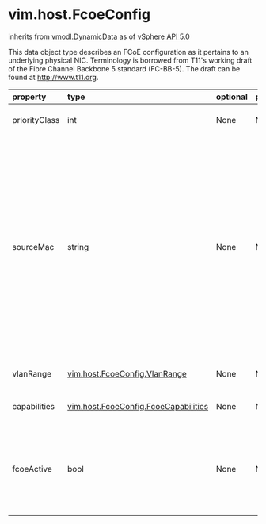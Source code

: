 vim.host.FcoeConfig
===================
inherits from [vmodl.DynamicData](docs/vmodl.DynamicData.md)
as of [vSphere API 5.0](vim.version.md#vim.version.version7)


This data object type describes an FCoE configuration as it pertains   to an underlying physical NIC.    Terminology is borrowed from T11's working draft of the Fibre Channel   Backbone 5 standard (FC-BB-5).  The draft can be found at   http://www.t11.org.

| property | type | optional | priv | desc |
|:---------|:-----|:---------|:-----|:-----|
| priorityClass | int | None | None | 802.1p priority class used for FCoE traffic. |
| sourceMac | string | None | None | Source MAC address used for FCoE traffic.   This MAC address is associated with the logical construct that is a  physical NIC's associated underlying FCoE Controller, as defined in the  FC-BB-5 standard.   This MAC address should be of the form "xx:xx:xx:xx:xx:xx", where 'x' is  a hexadecimal digit.  Valid MAC addresses are unicast addresses. |
| vlanRange | [vim.host.FcoeConfig.VlanRange](vim.host.FcoeConfig.VlanRange.md "vim.host.FcoeConfig.VlanRange") | None | None | VLAN ranges associated with this FcoeConfig. |
| capabilities | [vim.host.FcoeConfig.FcoeCapabilities](vim.host.FcoeConfig.FcoeCapabilities.md "vim.host.FcoeConfig.FcoeCapabilities") | None | None | Settable capabilities for this FcoeConfig. |
| fcoeActive | bool | None | None | Indicates whether this FcoeConfig is "active" (has been used in  conjunction with a parent physical network adapter for FCoE  discovery). |


